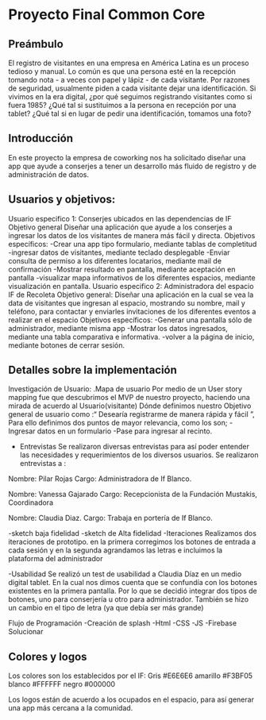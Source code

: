 # Proyecto Final Common Core
## Preámbulo
El registro de visitantes en una empresa en América Latina es un proceso tedioso y manual. Lo común es que una persona esté en la recepción tomando nota - a veces con papel y lápiz - de cada visitante. Por razones de seguridad, usualmente piden a cada visitante dejar una identificación. Si vivimos en la era digital, ¿por qué seguimos registrando visitantes como si fuera 1985? ¿Qué tal si sustituimos a la persona en recepción por una tablet? ¿Qué tal si en lugar de pedir una identificación, tomamos una foto? 

## Introducción
En este proyecto la empresa de coworking nos ha solicitado diseñar una app que ayude a conserjes a tener un desarrollo más fluido de registro y de administración de datos.

## Usuarios y objetivos:

Usuario especifico 1:
Conserjes ubicados en las dependencias de IF
Objetivo general
Diseñar una aplicación que ayude a los conserjes a ingresar los datos de los visitantes de manera más fácil y directa.
Objetivos específicos:
-Crear una app tipo formulario, mediante tablas de completitud
-ingresar datos de visitantes, mediante teclado desplegable
-Enviar consulta de permiso a los diferentes locatarios, mediante mail de confirmación
-Mostrar resultado en pantalla, mediante aceptación en pantalla
-visualizar mapa informativos de los diferentes espacios, mediante visualización en pantalla. 
Usuario especifico 2:
Administradora del espacio IF de Recoleta
Objetivo general:
Diseñar una aplicación en la cual se vea la data de visitantes que ingresan al espacio, mostrando su nombre, mail y teléfono, para contactar y enviarles invitaciones de los diferentes eventos a realizar en el espacio
Objetivos específicos:
-Generar una pantalla sólo de administrador, mediante misma app
-Mostrar los datos ingresados, mediante una tabla comparativa e informativa.
-volver a la página de inicio, mediante botones de cerrar sesión.


## Detalles sobre la implementación

Investigación de Usuario:
.Mapa de usuario
 Por medio de un User story mapping fue que descubrimos el MVP de nuestro proyecto, haciendo una mirada de acuerdo al Usuario(visitante)
Dónde definimos nuestro Objetivo general de usuario como :“ Desearía registrarme de manera rápida y fácil ”, 
Para ello definimos dos puntos de mayor relevancia, como los son;
-Ingresar datos en un formulario
-Pase para ingresar al recinto.

- Entrevistas
Se realizaron diversas entrevistas para así poder entender las necesidades y requerimientos de los diversos usuarios. 
Se realizaron entrevistas a :

Nombre: Pilar Rojas
Cargo: Administradora de If Blanco.

Nombre: Vanessa Gajarado
Cargo: Recepcionista de la Fundación Mustakis, Coordinadora 

Nombre: Claudia Diaz.
Cargo: Trabaja en portería de If Blanco.

-sketch baja fidelidad
-sketch de Alta fidelidad
-Iteraciones 
Realizamos dos iteraciones de prototipo.
en la primera corregimos los botones de entrada a cada sesión
 y en la segunda agrandamos las letras e incluimos la plataforma del administrador

-Usabilidad
Se realizó un test de usabilidad a Claudia Díaz en un medio digital tablet.
En la cual nos dimos cuenta que se confundía con los botones existentes en la primera pantalla. Por lo que se decidió integrar dos tipos de botones, uno para conserjería u otro para administrador.
También se hizo un cambio en el tipo de letra (ya que debía ser más grande)

Flujo de Programación 
-Creación de splash
-Html
-CSS
-JS
-Firebase
 Solucionar 

## Colores y logos

Los colores son los establecidos por el IF:
Gris #E6E6E6
amarillo #F3BF05
blanco #FFFFFF
negro #000000
 
Los logos están de acuerdo a los ocupados en el espacio, para así generar una app más cercana a la comunidad.
